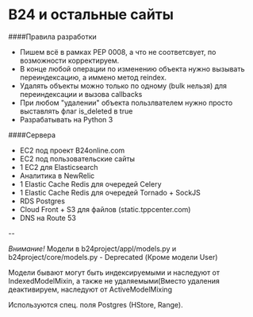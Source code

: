 B24 и остальные сайты
===

####Правила разработки
 + Пишем всё в рамках PEP 0008, а что не соответсвует, по возможности корректируем.
 + В конце любой операции по изменению объекта нужно вызывать переиндексацию, а иммено метод reindex.
 + Удалять объекты можно только по одному (bulk нельзя) для переиндексации и вызова callbacks
 + При любом "удалении" объекта пользлвателем нужно просто выставлять флаг is_deleted в true
 + Разрабатывать на Python 3


####Сервера

 + EC2 под проект B24online.com
 + EC2 под пользовательские сайты
 + 1 EC2 для Elasticsearch
 + Аналитика в NewRelic
 + 1 Elastic Cache Redis для очередей Celery
 + 1 Elastic Cache Redis для очередей Tornado + SockJS
 + RDS Postgres
 + Cloud Front + S3 для файлов (static.tppcenter.com)
 + DNS на Route 53

--

*Внимание!* Модели в b24project/appl/models.py и b24project/core/models.py - Deprecated (Кроме модели User)

Модели бывают могут быть индексируемыми и наследуют от IndexedModelMixin,
а также не удаляемыми(Вместо удаления деактивируем, наследуют от ActiveModelMixing

Используются спец. поля Postgres (HStore, Range).
